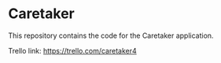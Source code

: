 # Caretaker

This repository contains the code for the Caretaker application.

Trello link: https://trello.com/caretaker4